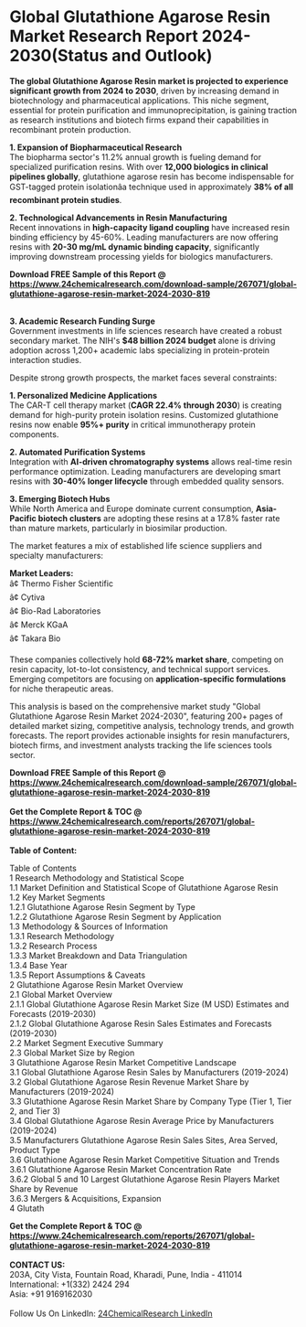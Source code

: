 <h1>Global Glutathione Agarose Resin Market Research Report 2024-2030(Status and Outlook)</h1><p><strong>The global Glutathione Agarose Resin market is projected to experience significant growth from 2024 to 2030</strong>, driven by increasing demand in biotechnology and pharmaceutical applications. This niche segment, essential for protein purification and immunoprecipitation, is gaining traction as research institutions and biotech firms expand their capabilities in recombinant protein production.</p><p><strong>1. Expansion of Biopharmaceutical Research</strong><br>
The biopharma sector's 11.2% annual growth is fueling demand for specialized purification resins. With over <strong>12,000 biologics in clinical pipelines globally</strong>, glutathione agarose resin has become indispensable for GST-tagged protein isolationâa technique used in approximately <strong>38% of all recombinant protein studies</strong>.</p><p><strong>2. Technological Advancements in Resin Manufacturing</strong><br>
Recent innovations in <strong>high-capacity ligand coupling</strong> have increased resin binding efficiency by 45-60%. Leading manufacturers are now offering resins with <strong>20-30 mg/mL dynamic binding capacity</strong>, significantly improving downstream processing yields for biologics manufacturers.</p><div><b>Download FREE Sample of this Report @ 
            <a href="https://www.24chemicalresearch.com/download-sample/267071/global-glutathione-agarose-resin-market-2024-2030-819">
            https://www.24chemicalresearch.com/download-sample/267071/global-glutathione-agarose-resin-market-2024-2030-819</a></b></div><br><p><strong>3. Academic Research Funding Surge</strong><br>
Government investments in life sciences research have created a robust secondary market. The NIH's <strong>$48 billion 2024 budget</strong> alone is driving adoption across 1,200+ academic labs specializing in protein-protein interaction studies.</p><p>Despite strong growth prospects, the market faces several constraints:</p><p><strong>1. Personalized Medicine Applications</strong><br>
The CAR-T cell therapy market (<strong>CAGR 22.4% through 2030</strong>) is creating demand for high-purity protein isolation resins. Customized glutathione resins now enable <strong>95%+ purity</strong> in critical immunotherapy protein components.</p><p><strong>2. Automated Purification Systems</strong><br>
Integration with <strong>AI-driven chromatography systems</strong> allows real-time resin performance optimization. Leading manufacturers are developing smart resins with <strong>30-40% longer lifecycle</strong> through embedded quality sensors.</p><p><strong>3. Emerging Biotech Hubs</strong><br>
While North America and Europe dominate current consumption, <strong>Asia-Pacific biotech clusters</strong> are adopting these resins at a 17.8% faster rate than mature markets, particularly in biosimilar production.</p><p>The market features a mix of established life science suppliers and specialty manufacturers:</p><p><strong>Market Leaders:</strong><br>
â¢ Thermo Fisher Scientific<br>
â¢ Cytiva<br>
â¢ Bio-Rad Laboratories<br>
â¢ Merck KGaA<br>
â¢ Takara Bio</p><p>These companies collectively hold <strong>68-72% market share</strong>, competing on resin capacity, lot-to-lot consistency, and technical support services. Emerging competitors are focusing on <strong>application-specific formulations</strong> for niche therapeutic areas.</p><p>This analysis is based on the comprehensive market study "Global Glutathione Agarose Resin Market 2024-2030", featuring 200+ pages of detailed market sizing, competitive analysis, technology trends, and growth forecasts. The report provides actionable insights for resin manufacturers, biotech firms, and investment analysts tracking the life sciences tools sector.</p><div><b>Download FREE Sample of this Report @ 
            <a href="https://www.24chemicalresearch.com/download-sample/267071/global-glutathione-agarose-resin-market-2024-2030-819">
            https://www.24chemicalresearch.com/download-sample/267071/global-glutathione-agarose-resin-market-2024-2030-819</a></b></div><br><div><b>Get the Complete Report & TOC @ 
            <a href="https://www.24chemicalresearch.com/reports/267071/global-glutathione-agarose-resin-market-2024-2030-819">
            https://www.24chemicalresearch.com/reports/267071/global-glutathione-agarose-resin-market-2024-2030-819</a></b></div><br>
            <b>Table of Content:</b><p>Table of Contents<br />
1 Research Methodology and Statistical Scope<br />
1.1 Market Definition and Statistical Scope of Glutathione Agarose Resin<br />
1.2 Key Market Segments<br />
1.2.1 Glutathione Agarose Resin Segment by Type<br />
1.2.2 Glutathione Agarose Resin Segment by Application<br />
1.3 Methodology & Sources of Information<br />
1.3.1 Research Methodology<br />
1.3.2 Research Process<br />
1.3.3 Market Breakdown and Data Triangulation<br />
1.3.4 Base Year<br />
1.3.5 Report Assumptions & Caveats<br />
2 Glutathione Agarose Resin Market Overview<br />
2.1 Global Market Overview<br />
2.1.1 Global Glutathione Agarose Resin Market Size (M USD) Estimates and Forecasts (2019-2030)<br />
2.1.2 Global Glutathione Agarose Resin Sales Estimates and Forecasts (2019-2030)<br />
2.2 Market Segment Executive Summary<br />
2.3 Global Market Size by Region<br />
3 Glutathione Agarose Resin Market Competitive Landscape<br />
3.1 Global Glutathione Agarose Resin Sales by Manufacturers (2019-2024)<br />
3.2 Global Glutathione Agarose Resin Revenue Market Share by Manufacturers (2019-2024)<br />
3.3 Glutathione Agarose Resin Market Share by Company Type (Tier 1, Tier 2, and Tier 3)<br />
3.4 Global Glutathione Agarose Resin Average Price by Manufacturers (2019-2024)<br />
3.5 Manufacturers Glutathione Agarose Resin Sales Sites, Area Served, Product Type<br />
3.6 Glutathione Agarose Resin Market Competitive Situation and Trends<br />
3.6.1 Glutathione Agarose Resin Market Concentration Rate<br />
3.6.2 Global 5 and 10 Largest Glutathione Agarose Resin Players Market Share by Revenue<br />
3.6.3 Mergers & Acquisitions, Expansion<br />
4 Glutath</p><div><b>Get the Complete Report & TOC @ 
            <a href="https://www.24chemicalresearch.com/reports/267071/global-glutathione-agarose-resin-market-2024-2030-819">
            https://www.24chemicalresearch.com/reports/267071/global-glutathione-agarose-resin-market-2024-2030-819</a></b></div><br><b>CONTACT US:</b><br>
            203A, City Vista, Fountain Road, Kharadi, Pune, India - 411014<br>
            International: +1(332) 2424 294<br>
            Asia: +91 9169162030 <br><br>
            Follow Us On LinkedIn: <a href="https://www.linkedin.com/company/24chemicalresearch/">24ChemicalResearch LinkedIn</a>
